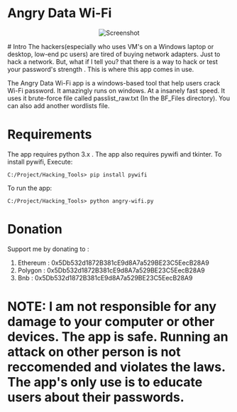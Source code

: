 # Angry Data Wi-Fi

<p align="center">
    <img src="https://github.com/afifafifafifafifali/angry-wifi/screenshot.png?raw=true" alt="Screenshot"/>
</p> 
# Intro
The hackers(especially who uses VM's on a Windows laptop or desktop, low-end pc users) are tired of buying network adapters.
Just to hack a network. But, what if I tell you? that there is a way to hack or test your password's strength . This is where this app comes in use.

The Angry Data Wi-Fi app is a windows-based tool that help users crack Wi-Fi password. It amazingly runs on windows. At a insanely fast speed. 
It uses it brute-force file called passlist_raw.txt (In the BF_Files directory). You can also add another wordlists file. 


# Requirements
The app requires python 3.x . The app also requires pywifi and tkinter.
To install pywifi, Execute:
```
C:/Project/Hacking_Tools> pip install pywifi

```

To run the app: 

```
C:/Project/Hacking_Tools> python angry-wifi.py

```

# Donation

Support me by donating to :

  1. Ethereum : 0x5Db532d1872B381cE9d8A7a529BE23C5EecB28A9
  2. Polygon : 0x5Db532d1872B381cE9d8A7a529BE23C5EecB28A9
  3. Bnb     : 0x5Db532d1872B381cE9d8A7a529BE23C5EecB28A9

# NOTE: I am not responsible for any damage to your computer or other devices. The app is safe. Running an attack on other person is not reccomended and violates the laws. The app's only use is to educate users about their passwords.
